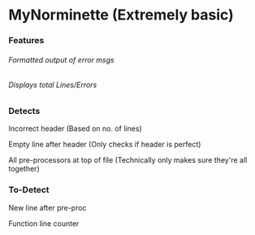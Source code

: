 # MyNorminette (Extremely basic)
### Features
###### Formatted output of error msgs
###### Displays total Lines/Errors

### Detects
Incorrect header (Based on no. of lines)

Empty line after header (Only checks if header is perfect)

All pre-processors at top of file (Technically only makes sure they're all together)

### To-Detect
New line after pre-proc

Function line counter
